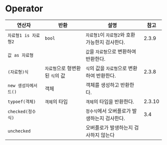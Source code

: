 # Operator

| 연산자               | 반환                            | 설명                                           | 참고   |
| -------------------- | ------------------------------- | ---------------------------------------------- | ------ |
| `자료형1 is 자료형2` | `bool`                          | `자료형1`이 `자료형2`와 호환가능한지 검사한다. | 2.3.9  |
| `값 as 자료형`       |                                 | `값`을 `자료형`으로 변환하여 반환한다.         |        |
| `(자료형)식`         | `자료형`으로 형변환된 `식`의 값 | `식`의 값을 `자료형`으로 변환하여 반환한다.    | 2.3.8  |
| `new 생성자메서드()` | 객체                            | 객체를 생성하고 반환한다.                      |        |
| `typoef(객체)`       | `객체`의 타입                   | `객체`의 타입을 반환한다.                      | 2.3.10 |
| `checked(정수식)`    |                                 | `정수식`에서 오버플로가 발생하는지 검사한다.   | 3.4    |
| `unchecked`          |                                 | 오버플로가 발생하는지 검사하지 않는다          |        |

